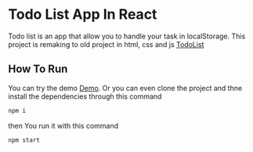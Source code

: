 # Todo List App In React
<p>
Todo list is an app that allow you to handle your task in localStorage. This project is remaking to old project in html, css and js <a href="https://github.com/AhmadEleiwa/TodoList"> TodoList</a>
</p>

## How To Run 
You can try the demo [Demo]("https://ahmadeleiwa.github.io/TodoListReact/).
Or you can even clone the project and thne install the dependencies  through this command 
```bash
npm i 
```
then You  run it with this  command
```bash
npm start
```
